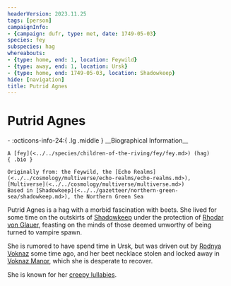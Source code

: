 ```yaml
---
headerVersion: 2023.11.25
tags: [person]
campaignInfo:
- {campaign: dufr, type: met, date: 1749-05-03}
species: fey
subspecies: hag
whereabouts:
- {type: home, end: 1, location: Feywild}
- {type: away, end: 1, location: Ursk}
- {type: home, end: 1749-05-03, location: Shadowkeep}
hide: [navigation]
title: Putrid Agnes
---
```

# Putrid Agnes
<div class="grid cards ext-narrow-margin ext-one-column" markdown>
- :octicons-info-24:{ .lg .middle } __Biographical Information__

    A [fey](<../../species/children-of-the-riving/fey/fey.md>) (hag)  
    { .bio }

    Originally from: the Feywild, the [Echo Realms](<../../cosmology/multiverse/echo-realms/echo-realms.md>), [Multiverse](<../../cosmology/multiverse/multiverse.md>)
    Based in [Shadowkeep](<../../gazetteer/northern-green-sea/shadowkeep.md>), the Northern Green Sea
</div>



Putrid Agnes is a hag with a morbid fascination with beets. She lived for some time on the outskirts of [Shadowkeep](<../../gazetteer/northern-green-sea/shadowkeep.md>) under the protection of [Rhodar von Glauer](<../other-nonhumans/rhodar-von-glauer.md>), feasting on the minds of those deemed unworthy of being turned to vampire spawn. 

She is rumored to have spend time in Ursk, but was driven out by [Rodnya Voknaz](<../../groups/urskan-magical-organizations/rodnya-voknaz.md>) some time ago, and her beet necklace stolen and locked away in [Voknaz Manor](<../../gazetteer/northern-green-sea/voknaz-manor.md>), which she is desperate to recover. 

She is known for her [creepy lullabies](<../../primary-sources/songs/hush-little-beet.md>).

